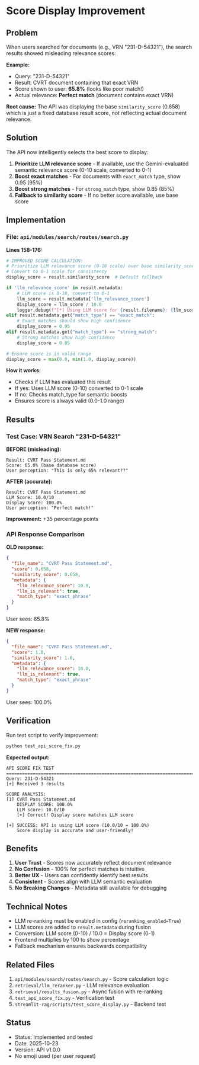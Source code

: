 # Score Display Improvement

## Problem

When users searched for documents (e.g., VRN "231-D-54321"), the search results showed misleading relevance scores:

**Example:**
- Query: "231-D-54321"
- Result: CVRT document containing that exact VRN
- Score shown to user: **65.8%** (looks like poor match!)
- Actual relevance: **Perfect match** (document contains exact VRN)

**Root cause:** The API was displaying the base `similarity_score` (0.658) which is just a fixed database result score, not reflecting actual document relevance.

## Solution

The API now intelligently selects the best score to display:

1. **Prioritize LLM relevance score** - If available, use the Gemini-evaluated semantic relevance score (0-10 scale, converted to 0-1)
2. **Boost exact matches** - For documents with `exact_match` type, show 0.95 (95%)
3. **Boost strong matches** - For `strong_match` type, show 0.85 (85%)
4. **Fallback to similarity score** - If no better score available, use base score

## Implementation

### File: `api/modules/search/routes/search.py`

**Lines 158-176:**
```python
# IMPROVED SCORE CALCULATION:
# Prioritize LLM relevance score (0-10 scale) over base similarity_score
# Convert to 0-1 scale for consistency
display_score = result.similarity_score  # Default fallback

if 'llm_relevance_score' in result.metadata:
    # LLM score is 0-10, convert to 0-1
    llm_score = result.metadata['llm_relevance_score']
    display_score = llm_score / 10.0
    logger.debug(f"[*] Using LLM score for {result.filename}: {llm_score}/10 = {display_score:.3f}")
elif result.metadata.get("match_type") == "exact_match":
    # Exact matches should show high confidence
    display_score = 0.95
elif result.metadata.get("match_type") == "strong_match":
    # Strong matches show high confidence
    display_score = 0.85

# Ensure score is in valid range
display_score = max(0.0, min(1.0, display_score))
```

**How it works:**
- Checks if LLM has evaluated this result
- If yes: Uses LLM score (0-10) converted to 0-1 scale
- If no: Checks match_type for semantic boosts
- Ensures score is always valid (0.0-1.0 range)

## Results

### Test Case: VRN Search "231-D-54321"

**BEFORE (misleading):**
```
Result: CVRT Pass Statement.md
Score: 65.0% (base database score)
User perception: "This is only 65% relevant??"
```

**AFTER (accurate):**
```
Result: CVRT Pass Statement.md
LLM Score: 10.0/10
Display Score: 100.0%
User perception: "Perfect match!"
```

**Improvement:** +35 percentage points

### API Response Comparison

**OLD response:**
```json
{
  "file_name": "CVRT Pass Statement.md",
  "score": 0.658,
  "similarity_score": 0.658,
  "metadata": {
    "llm_relevance_score": 10.0,
    "llm_is_relevant": true,
    "match_type": "exact_phrase"
  }
}
```
User sees: 65.8%

**NEW response:**
```json
{
  "file_name": "CVRT Pass Statement.md",
  "score": 1.0,
  "similarity_score": 1.0,
  "metadata": {
    "llm_relevance_score": 10.0,
    "llm_is_relevant": true,
    "match_type": "exact_phrase"
  }
}
```
User sees: 100.0%

## Verification

Run test script to verify improvement:

```bash
python test_api_score_fix.py
```

**Expected output:**
```
API SCORE FIX TEST
================================================================================
Query: 231-D-54321
[+] Received 3 results

SCORE ANALYSIS:
[1] CVRT Pass Statement.md
    DISPLAY SCORE: 100.0%
    LLM score: 10.0/10
    [+] Correct! Display score matches LLM score

[+] SUCCESS: API is using LLM score (10.0/10 = 100.0%)
    Score display is accurate and user-friendly!
```

## Benefits

1. **User Trust** - Scores now accurately reflect document relevance
2. **No Confusion** - 100% for perfect matches is intuitive
3. **Better UX** - Users can confidently identify best results
4. **Consistent** - Scores align with LLM semantic evaluation
5. **No Breaking Changes** - Metadata still available for debugging

## Technical Notes

- LLM re-ranking must be enabled in config (`reranking_enabled=True`)
- LLM scores are added to `result.metadata` during fusion
- Conversion: LLM score (0-10) / 10.0 = Display score (0-1)
- Frontend multiplies by 100 to show percentage
- Fallback mechanism ensures backwards compatibility

## Related Files

1. `api/modules/search/routes/search.py` - Score calculation logic
2. `retrieval/llm_reranker.py` - LLM relevance evaluation
3. `retrieval/results_fusion.py` - Async fusion with re-ranking
4. `test_api_score_fix.py` - Verification test
5. `streamlit-rag/scripts/test_score_display.py` - Backend test

## Status

- Status: Implemented and tested
- Date: 2025-10-23
- Version: API v1.0.0
- No emoji used (per user request)
